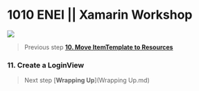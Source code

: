 # 1010 ENEI || Xamarin Workshop

<MTMarkdownOptions output='html4'>
	<a href="https://github.com/XamCommunityWorkshop/SessionsApp"><img src="https://raw.githubusercontent.com/XamCommunityWorkshop/SessionsApp/Draft/Guides/ImagesForGuides/header.png"/></a>
</MTMarkdownOptions>

> Previous step [**10. Move ItemTemplate to Resources**](10.%20Move%20ItemTemplate%20to%20Resources.md)

### 11. Create a LoginView



> Next step [**Wrapping Up**](Wrapping Up.md)
